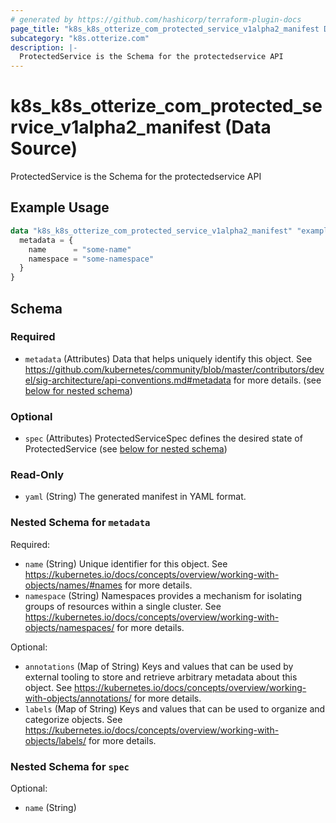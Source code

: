 ```yaml
---
# generated by https://github.com/hashicorp/terraform-plugin-docs
page_title: "k8s_k8s_otterize_com_protected_service_v1alpha2_manifest Data Source - terraform-provider-k8s"
subcategory: "k8s.otterize.com"
description: |-
  ProtectedService is the Schema for the protectedservice API
---
```


# k8s_k8s_otterize_com_protected_service_v1alpha2_manifest (Data Source)

ProtectedService is the Schema for the protectedservice API

## Example Usage

```terraform
data "k8s_k8s_otterize_com_protected_service_v1alpha2_manifest" "example" {
  metadata = {
    name      = "some-name"
    namespace = "some-namespace"
  }
}
```

<!-- schema generated by tfplugindocs -->
## Schema

### Required

- `metadata` (Attributes) Data that helps uniquely identify this object. See https://github.com/kubernetes/community/blob/master/contributors/devel/sig-architecture/api-conventions.md#metadata for more details. (see [below for nested schema](#nestedatt--metadata))

### Optional

- `spec` (Attributes) ProtectedServiceSpec defines the desired state of ProtectedService (see [below for nested schema](#nestedatt--spec))

### Read-Only

- `yaml` (String) The generated manifest in YAML format.

<a id="nestedatt--metadata"></a>
### Nested Schema for `metadata`

Required:

- `name` (String) Unique identifier for this object. See https://kubernetes.io/docs/concepts/overview/working-with-objects/names/#names for more details.
- `namespace` (String) Namespaces provides a mechanism for isolating groups of resources within a single cluster. See https://kubernetes.io/docs/concepts/overview/working-with-objects/namespaces/ for more details.

Optional:

- `annotations` (Map of String) Keys and values that can be used by external tooling to store and retrieve arbitrary metadata about this object. See https://kubernetes.io/docs/concepts/overview/working-with-objects/annotations/ for more details.
- `labels` (Map of String) Keys and values that can be used to organize and categorize objects. See https://kubernetes.io/docs/concepts/overview/working-with-objects/labels/ for more details.


<a id="nestedatt--spec"></a>
### Nested Schema for `spec`

Optional:

- `name` (String)
